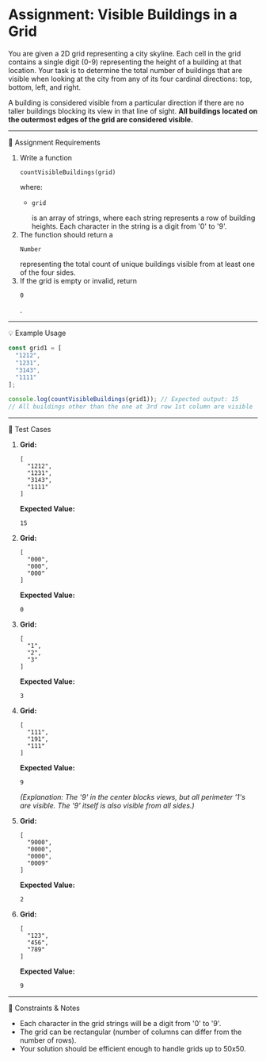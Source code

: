 # Assignment: Visible Buildings in a Grid

You are given a 2D grid representing a city skyline. Each cell in the grid contains a single digit (0-9) representing the height of a building at that location. Your task is to determine the total number of buildings that are visible when looking at the city from any of its four cardinal directions: top, bottom, left, and right.

A building is considered visible from a particular direction if there are no taller buildings blocking its view in that line of sight. **All buildings located on the outermost edges of the grid are considered visible.**

-----

📝 Assignment Requirements

1.  Write a function
    ``` 
    countVisibleBuildings(grid) 
    ```
    where:
      - ``` 
        grid 
        ```
        is an array of strings, where each string represents a row of building heights. Each character in the string is a digit from '0' to '9'.
2.  The function should return a
    ``` 
    Number 
    ```
    representing the total count of unique buildings visible from at least one of the four sides.
3.  If the grid is empty or invalid, return
    ``` 
    0 
    ```
    .

-----

💡 Example Usage


``` javascript
const grid1 = [
  "1212",
  "1231",
  "3143",
  "1111"
];

console.log(countVisibleBuildings(grid1)); // Expected output: 15
// All buildings other than the one at 3rd row 1st column are visible
```

-----

🧪 Test Cases

1.  **Grid:**
    
    ``` 
    [
      "1212",
      "1231",
      "3143",
      "1111"
    ] 
    ```
    
    **Expected Value:**
    
    ``` 
    15 
    ```

2.  **Grid:**
    
    ``` 
    [
      "000",
      "000",
      "000"
    ] 
    ```
    
    **Expected Value:**
    
    ``` 
    0 
    ```

3.  **Grid:**
    
    ``` 
    [
      "1",
      "2",
      "3"
    ] 
    ```
    
    **Expected Value:**
    
    ``` 
    3 
    ```

4.  **Grid:**
    
    ``` 
    [
      "111",
      "191",
      "111"
    ] 
    ```
    
    **Expected Value:**
    
    ``` 
    9 
    ```
    
    *(Explanation: The '9' in the center blocks views, but all perimeter '1's are visible. The '9' itself is also visible from all sides.)*

5.  **Grid:**
    
    ``` 
    [
      "9000",
      "0000",
      "0000",
      "0009"
    ] 
    ```
    
    **Expected Value:**
    
    ``` 
    2 
    ```

6.  **Grid:**
    
    ``` 
    [
      "123",
      "456",
      "789"
    ] 
    ```
    
    **Expected Value:**
    
    ``` 
    9 
    ```

-----

📏 Constraints & Notes

  - Each character in the grid strings will be a digit from '0' to '9'.
  - The grid can be rectangular (number of columns can differ from the number of rows).
  - Your solution should be efficient enough to handle grids up to 50x50.
